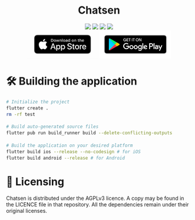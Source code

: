 <h1 align="middle">Chatsen</h1>

<div align="middle" float="left">
  <a href="https://chatsen.app/discord"><img src="https://img.shields.io/discord/758710852756570153.svg?label=&logo=discord&logoColor=ffffff&color=5865F2&labelColor=5C5C5C"></a>
  <a href="https://hanadigital.github.io/grev/?user=chatsen&repo=chatsen"><img src="https://img.shields.io/github/downloads/chatsen/chatsen/total?color=23B14D"></a>
  <a><img src="https://img.shields.io/github/license/chatsen/chatsen"></a>
  <img src="https://badges.crowdin.net/chatsen/localized.svg">
</div>

<div align="middle" float="left">
  <a href="https://apps.apple.com/us/app/chatsen/id1574037007"><img height="75" src="assets/app_store_badge.png"></a>
  <a href="https://play.google.com/store/apps/details?id=com.chatsen.chatsen"><img height="75" src="assets/play_store_badge.png"></a>
</div>

# 🛠️ Building the application
```sh
# Initialize the project
flutter create .
rm -rf test

# Build auto-generated source files
flutter pub run build_runner build --delete-conflicting-outputs

# Build the application on your desired platform
flutter build ios --release --no-codesign # for iOS
flutter build android --release # for Android
```

# 📜 Licensing
Chatsen is distributed under the AGPLv3 licence. A copy may be found in the LICENCE file in that repository. All the dependencies remain under their original licenses.
